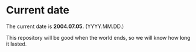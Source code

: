 # Current date

The current date is **2004.07.05.** (YYYY.MM.DD.)

This repository will be good when the world ends, so we will know how long it lasted.